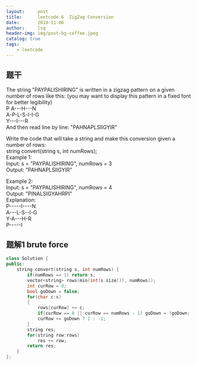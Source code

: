 ```yaml
---
layout:     post
title:      leetcode 6	ZigZag Conversion        
date:       2018-11-06    
author:     lsq    
header-img: img/post-bg-coffee.jpeg
catalog: true
tags:
    - leetcode
---
```


## 题干

The string "PAYPALISHIRING" is written in a zigzag pattern on a given number of rows like this: (you may want to display this pattern in a fixed font for better legibility)  
P   A---H---N   
A-P-L-S-I-I-G   
Y---I---R   
And then read line by line: "PAHNAPLSIIGYIR"   

Write the code that will take a string and make this conversion given a number of rows:   
string convert(string s, int numRows);   
Example 1:    
Input: s = "PAYPALISHIRING", numRows = 3    
Output: "PAHNAPLSIIGYIR"  
 
Example 2:  
Input: s = "PAYPALISHIRING", numRows = 4  
Output: "PINALSIGYAHRPI"  
Explanation:  
P-----I----N  
A---L-S--I-G  
Y-A---H-R  
P-----I  

## 题解1 brute force
```c++
class Solution {
public:
    string convert(string s, int numRows) {
        if(numRows == 1) return s;
        vector<string> rows(min(int(s.size()), numRows));
        int curRow = 0;
        bool goDown = false;
        for(char c:s)
        {
            rows[curRow] += c;
            if(curRow == 0 || curRow == numRows - 1) goDown = !goDown;
            curRow += goDown ? 1 : -1;
        }
        string res;
        for(string row:rows)
            res += row;
        return res;
    }
};


```
